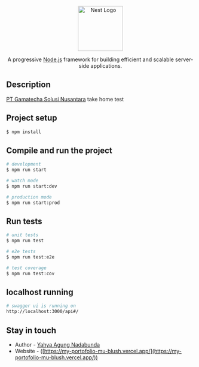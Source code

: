 <p align="center">
  <a href="http://nestjs.com/" target="blank"><img src="https://nestjs.com/img/logo-small.svg" width="120" alt="Nest Logo" /></a>
</p>

[circleci-image]: https://img.shields.io/circleci/build/github/nestjs/nest/master?token=abc123def456
[circleci-url]: https://circleci.com/gh/nestjs/nest

  <p align="center">A progressive <a href="http://nodejs.org" target="_blank">Node.js</a> framework for building efficient and scalable server-side applications.</p>
    <p align="center">

## Description

[PT Gamatecha Solusi Nusantara](https://gamatecha.com/) take home test

## Project setup

```bash
$ npm install
```

## Compile and run the project

```bash
# development
$ npm run start

# watch mode
$ npm run start:dev

# production mode
$ npm run start:prod
```

## Run tests

```bash
# unit tests
$ npm run test

# e2e tests
$ npm run test:e2e

# test coverage
$ npm run test:cov
```

## localhost running
```bash
# swagger ui is running on
http://localhost:3000/api#/

```

## Stay in touch

- Author - [Yahya Agung Nadabunda](https://github.com/yahya0211)
- Website - ([https://my-portofolio-mu-blush.vercel.app/](https://my-portofolio-mu-blush.vercel.app/))
